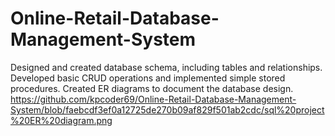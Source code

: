 # Online-Retail-Database-Management-System
Designed and created database schema, including tables and relationships. Developed basic CRUD operations and implemented simple stored procedures.  Created ER diagrams to document the database design.
https://github.com/kpcoder69/Online-Retail-Database-Management-System/blob/faebcdf3ef0a12725de270b09af829f501ab2cdc/sql%20project%20ER%20diagram.png
